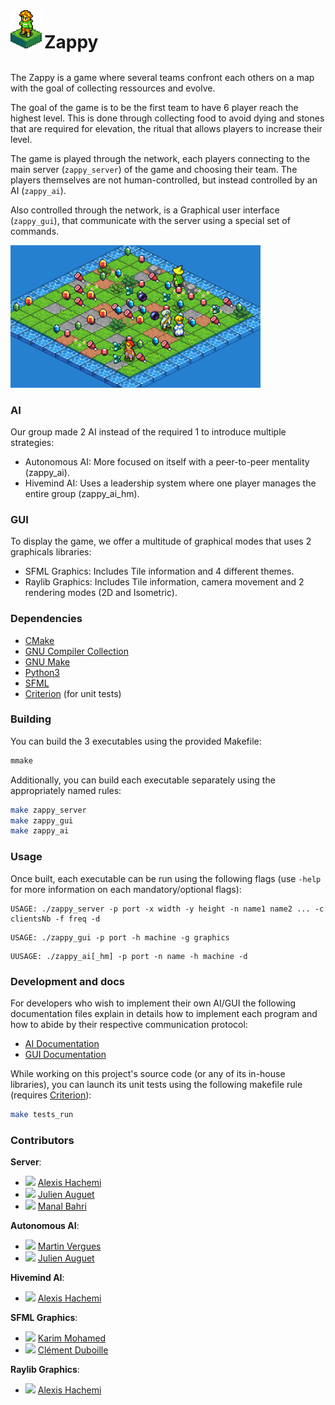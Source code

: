 <img src="assets/logo.png" width="50"/> 
<h1 style="display: inline">Zappy</h1>
<br>
<br>

The Zappy is a game where several teams confront each others on a map with the goal of collecting ressources and evolve.

The goal of the game is to be the first team to have 6 player reach the highest level.
This is done through collecting food to avoid dying and stones that are required for elevation, the ritual that allows players to increase their level.

The game is played through the network, each players connecting to the main server (`zappy_server`) of the game and choosing their team.
The players themselves are not human-controlled, but instead controlled by an AI (`zappy_ai`).

Also controlled through the network, is a Graphical user interface (`zappy_gui`), that communicate with the server using a special set of commands.

<img src="assets/screenshot.png" width="400"/>

### AI

Our group made 2 AI instead of the required 1 to introduce multiple strategies:

- Autonomous AI: More focused on itself with a peer-to-peer mentality (zappy_ai).
- Hivemind AI: Uses a leadership system where one player manages the entire group (zappy_ai_hm).

### GUI

To display the game, we offer a multitude of graphical modes that uses 2 graphicals libraries:

- SFML Graphics: Includes Tile information and 4 different themes.
- Raylib Graphics: Includes Tile information, camera movement and 2 rendering modes (2D and Isometric).

### Dependencies

- [CMake](https://cmake.org/)
- [GNU Compiler Collection](https://gcc.gnu.org/)
- [GNU Make](https://www.gnu.org/software/make/)
- [Python3](https://www.python.org/)
- [SFML](https://www.sfml-dev.org/)
- [Criterion](https://github.com/Snaipe/Criterion) (for unit tests)

### Building

You can build the 3 executables using the provided Makefile:


```sh
mmake
```

Additionally, you can build each executable separately using the appropriately named rules:

```sh
make zappy_server
make zappy_gui
make zappy_ai

```

### Usage

Once built, each executable can be run using the following flags (use `-help` for more information on each mandatory/optional flags):

```
USAGE: ./zappy_server -p port -x width -y height -n name1 name2 ... -c clientsNb -f freq -d
```
```
USAGE: ./zappy_gui -p port -h machine -g graphics
```
```
UUSAGE: ./zappy_ai[_hm] -p port -n name -h machine -d
```

### Development and docs

For developers who wish to implement their own AI/GUI the following documentation files explain in details how to implement each program and how to abide by their respective communication protocol:

- [AI Documentation](docs/AI-Guide.md)
- [GUI Documentation](docs/GUI-Guide.md)

While working on this project's source code (or any of its in-house libraries), you can launch its unit tests using the following makefile rule (requires [Criterion](https://github.com/Snaipe/Criterion)):

```sh
make tests_run
```

### Contributors

**Server**:
- [<img src="https://avatars.githubusercontent.com/u/84138824?v=4" width="10"/>](https://github.com/alexishachemi) [Alexis Hachemi](https://github.com/alexishachemi)
- [<img src="https://avatars.githubusercontent.com/u/114910458?v=4" width="10"/>](https://github.com/jauguet) [Julien Auguet](https://github.com/jauguet)
- [<img src="https://avatars.githubusercontent.com/u/114911283?v=4" width="10"/>](https://github.com/manal67) [Manal Bahri](https://github.com/manal67)

**Autonomous AI**:
- [<img src="https://avatars.githubusercontent.com/u/103694544?v=4" width="10"/>](https://github.com/martin-vergues) [Martin Vergues](https://github.com/martin-vergues)
- [<img src="https://avatars.githubusercontent.com/u/114910458?v=4" width="10"/>](https://github.com/jauguet) [Julien Auguet](https://github.com/jauguet)

**Hivemind AI**:
- [<img src="https://avatars.githubusercontent.com/u/84138824?v=4" width="10"/>](https://github.com/alexishachemi) [Alexis Hachemi](https://github.com/alexishachemi)

**SFML Graphics**:
- [<img src="https://avatars.githubusercontent.com/u/67485955?v=4" width="10"/>](https://github.com/Kuawhrime) [Karim Mohamed](https://github.com/Kuawhrime)
- [<img src="https://avatars.githubusercontent.com/u/114906179?v=4" width="10"/>](https://github.com/DarkWhige) [Clément Duboille](https://github.com/DarkWhige)

**Raylib Graphics**:
- [<img src="https://avatars.githubusercontent.com/u/84138824?v=4" width="10"/>](https://github.com/alexishachemi) [Alexis Hachemi](https://github.com/alexishachemi)
